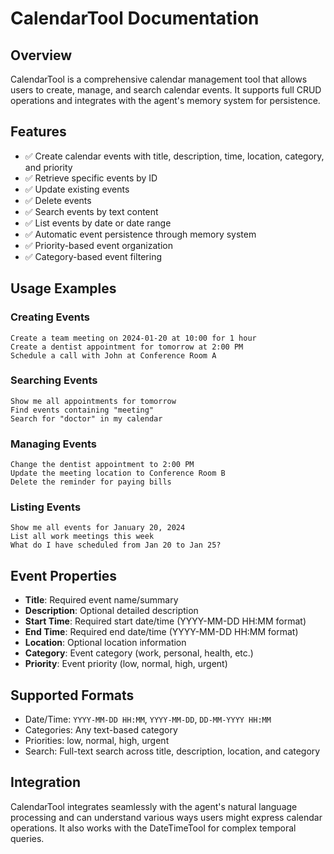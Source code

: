 # CalendarTool Documentation

## Overview
CalendarTool is a comprehensive calendar management tool that allows users to create, manage, and search calendar events. It supports full CRUD operations and integrates with the agent's memory system for persistence.

## Features
- ✅ Create calendar events with title, description, time, location, category, and priority
- ✅ Retrieve specific events by ID
- ✅ Update existing events
- ✅ Delete events
- ✅ Search events by text content
- ✅ List events by date or date range
- ✅ Automatic event persistence through memory system
- ✅ Priority-based event organization
- ✅ Category-based event filtering

## Usage Examples

### Creating Events
```
Create a team meeting on 2024-01-20 at 10:00 for 1 hour
Create a dentist appointment for tomorrow at 2:00 PM
Schedule a call with John at Conference Room A
```

### Searching Events
```
Show me all appointments for tomorrow
Find events containing "meeting"
Search for "doctor" in my calendar
```

### Managing Events
```
Change the dentist appointment to 2:00 PM
Update the meeting location to Conference Room B
Delete the reminder for paying bills
```

### Listing Events
```
Show me all events for January 20, 2024
List all work meetings this week
What do I have scheduled from Jan 20 to Jan 25?
```

## Event Properties
- **Title**: Required event name/summary
- **Description**: Optional detailed description
- **Start Time**: Required start date/time (YYYY-MM-DD HH:MM format)
- **End Time**: Required end date/time (YYYY-MM-DD HH:MM format)
- **Location**: Optional location information
- **Category**: Event category (work, personal, health, etc.)
- **Priority**: Event priority (low, normal, high, urgent)

## Supported Formats
- Date/Time: `YYYY-MM-DD HH:MM`, `YYYY-MM-DD`, `DD-MM-YYYY HH:MM`
- Categories: Any text-based category
- Priorities: low, normal, high, urgent
- Search: Full-text search across title, description, location, and category

## Integration
CalendarTool integrates seamlessly with the agent's natural language processing and can understand various ways users might express calendar operations. It also works with the DateTimeTool for complex temporal queries.
